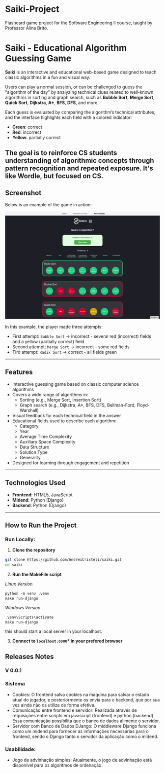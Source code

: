 # Saiki-Project
Flashcard game project for the Software Engineering ll course, taught by Professor Aline Brito.

# Saiki - Educational Algorithm Guessing Game

**Saiki** is an interactive and educational web-based game designed to teach classic algorithms in a fun and visual way.

Users can play a normal session, or can be challenged to guess the "algorithm of the day" by analyzing technical clues related to well-known algorithms in sorting and graph search, such as **Bubble Sort**, **Merge Sort**, **Quick Sort**,  **Dijkstra**, **A\***, **BFS**, **DFS**, and more.

Each guess is evaluated by comparing the algorithm’s technical attributes, and the interface highlights each field with a colored indicator:
- **Green**: correct
- **Red**: incorrect
- **Yellow**: partially correct

The goal is to reinforce CS students understanding of algorithmic concepts through pattern recognition and repeated exposure.
It's like Wordle, but focused on CS.
---

## Screenshot

Below is an example of the game in action:

![Game Screenshot](./docs/imgs/saiki-example.png)

In this example, the player made three attempts:
- First attempt: `Bubble Sort` → incorrect - several red (incorrect) fields and a yellow (partially correct) field
- Second attempt: `Merge Sort` → incorrect - some red fields
- Tird attempt: `Radix Sort` → correct - all fields green

---

## Features

- Interactive guessing game based on classic computer science algorithms
- Covers a wide range of algorithms in:
  - Sorting (e.g., Merge Sort, Insertion Sort)
  - Graph search (e.g., Dijkstra, A*, BFS, DFS, Bellman-Ford, Floyd-Warshall)
- Visual feedback for each technical field in the answer
- Educational fields used to describe each algorithm:
  - Category
  - Year
  - Average Time Complexity
  - Auxiliary Space Complexity
  - Data Structure
  - Solution Type
  - Generality
- Designed for learning through engagement and repetition

---

## Technologies Used

- **Frontend**: HTML5, JavaScript
- **Midend**: Python (Django)
- **Backend**: Python (Django)

---

## How to Run the Project

### Run Locally:
1. **Clone the repository**
  ```bash
  git clone https://github.com/AndreiCristeli/saiki.git
  cd saiki
  ```

2. **Run the MakeFile script**

  *Linux Version* 
  ```
  python -m venv .venv
  make run-django

  ```

  *Windows Version*
  ```
  .venv\Scripts\activate
  make run-django

  ```
  this should start a local server in your localhost.

3. **Connect to `localhost:8000`\* in your prefered browser**

## Releases Notes

### V 0.0.1
### Sistema
* Cookies:
 O frontend salva cookies na maquina para salvar o estado atual do jogador, e posteriormente os envia para o backend, que por sua vez ainda não os utiliza de forma efetiva.
* Comunicação entre frontend e servidor:
Realizada através de requisições entre scripts em javascript (frontend) e python (backend). Essa comunicação possibilita que o banco de dados alimente o servidor.
* Servidor com Banco de Dados DJango:
 O middleware Django funciona como um midend para fornecer as informações necessárias para o frontend, sendo o Django tanto o servidor da aplicação como o midend.
 
### Usabilidade:
* Jogo de advinhação simples:
Atualmente, o jogo de advinhação está disponível para os algoritmos de ordenação.

